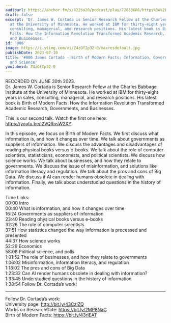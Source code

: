 ```yaml
---
audiourl: https://anchor.fm/s/822ba20/podcast/play/72833686/https%3A%2F%2Fd3ctxlq1ktw2nl.cloudfront.net%2Fstaging%2F2023-5-30%2F81f01eae-ce81-9581-bf11-e46226990f1b.m4a
draft: false
excerpt: 'Dr. James W. Cortada is Senior Research Fellow at the Charles Babbage Institute
  at the University of Minnesota. He worked at IBM for thirty-eight years in sales,
  consulting, managerial, and research positions. His latest book is Birth of Modern
  Facts: How the Information Revolution Transformed Academic Research, Governments,
  and Businesses. '
id: '806'
image: https://i.ytimg.com/vi/Z4zOfIp32-0/maxresdefault.jpg
publishDate: 2023-07-10
title: '#806 James Cortada - Birth of Modern Facts; Information, Government, Business,
  and Science'
youtubeid: Z4zOfIp32-0
---
```

<div class="timelinks">

RECORDED ON JUNE 30th 2023.  
Dr. James W. Cortada is Senior Research Fellow at the Charles Babbage Institute at the University of Minnesota. He worked at IBM for thirty-eight years in sales, consulting, managerial, and research positions. His latest book is Birth of Modern Facts: How the Information Revolution Transformed Academic Research, Governments, and Businesses. 

This is our second talk. Watch the first one here: https://youtu.be/l2VQRnsW2XY

In this episode, we focus on Birth of Modern Facts. We first discuss what information is, and how it changes over time. We talk about governments as suppliers of information. We discuss the advantages and disadvantages of reading physical books versus e-books. We talk about the role of computer scientists, statisticians, economists, and political scientists. We discuss how science works. We talk about businesses, and how they relate to governments. We discuss the issue of misinformation, and solutions like information literacy and regulation. We talk about the pros and cons of Big Data. We discuss if AI can render humans obsolete in dealing with information. Finally, we talk about understudied questions in the history of information.

Time Links:  
<time>00:00</time> Intro  
<time>00:40</time> What is information, and how it changes over time  
<time>16:24</time> Governments as suppliers of information  
<time>23:40</time> Reading physical books versus e-books  
<time>32:26</time> The role of computer scientists  
<time>37:51</time> How statistics changed the way information is processed and presented  
<time>44:37</time> How science works  
<time>52:29</time> Economics  
<time>58:08</time> Political science, and polls  
<time>1:01:52</time> The role of businesses, and how they relate to governments  
<time>1:06:02</time> Misinformation, information literacy, and regulation  
<time>1:18:02</time> The pros and cons of Big Data  
<time>1:23:32</time> Can AI render humans obsolete in dealing with information?  
<time>1:33:45</time> Understudied questions in the history of information  
<time>1:38:54</time> Follow Dr. Cortada’s work!

---

Follow Dr. Cortada’s work:  
University page: http://bit.ly/43CzIZQ  
Works on ResearchGate: https://bit.ly/2MP8NaC  
Birth of Modern Facts: https://bit.ly/43rIEAT
</div>

